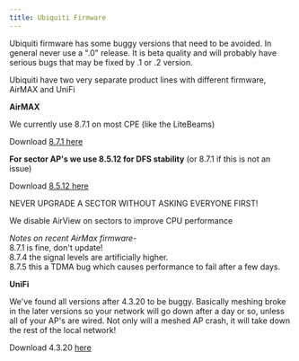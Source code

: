 ```yaml
---
title: Ubiquiti Firmware
---
```


Ubiquiti firmware has some buggy versions that need to be avoided. In general never use a ".0" release. It is beta quality and will probably have serious bugs that may be fixed by .1 or .2 version.

Ubiquiti have two very separate product lines with different firmware, AirMAX and UniFi

**AirMAX**

We currently use 8.7.1 on most CPE (like the LiteBeams)

Download [8.7.1 here](https://dl.ui.com/firmwares/XC-fw/v8.7.1/WA.v8.7.1.42832.200623.1641.bin)

**For sector AP's we use 8.5.12 for DFS stability** (or 8.7.1 if this is not an issue)

Download [8.5.12 here](https://dl.ui.com/firmwares/XC-fw/v8.5.12/WA.v8.5.12.40181.190213.1104.bin)

NEVER UPGRADE A SECTOR WITHOUT ASKING EVERYONE FIRST!

We disable AirView on sectors to improve CPU performance

*Notes on recent AirMax firmware*-  
8.7.1 is fine, don't update!  
8.7.4 the signal levels are artificially higher.  
8.7.5 this a TDMA bug which causes performance to fail after a few days.  


**UniFi**

We've found all versions after 4.3.20 to be buggy. Basically meshing broke in the later versions so your network will go down after a day or so, unless all of your AP's are wired. Not only will a meshed AP crash, it will take down the rest of the local network!

Download 4.3.20 [here](https://dl.ui.com/unifi/firmware/U7PG2/4.3.20.11298/BZ.qca956x.v4.3.20.11298.200704.1347.bin)
